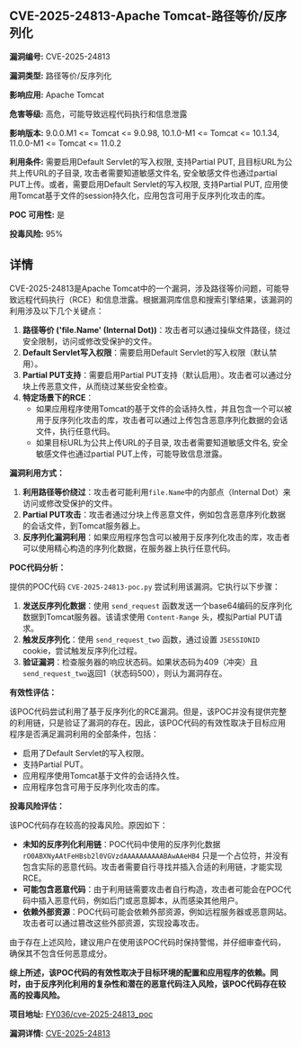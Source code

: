 ## CVE-2025-24813-Apache Tomcat-路径等价/反序列化

**漏洞编号:** CVE-2025-24813

**漏洞类型:** 路径等价/反序列化

**影响应用:** Apache Tomcat

**危害等级:** 高危，可能导致远程代码执行和信息泄露

**影响版本:** 9.0.0.M1 <= Tomcat <= 9.0.98, 10.1.0-M1 <= Tomcat <= 10.1.34, 11.0.0-M1 <= Tomcat <= 11.0.2

**利用条件:** 需要启用Default Servlet的写入权限, 支持Partial PUT, 且目标URL为公共上传URL的子目录, 攻击者需要知道敏感文件名, 安全敏感文件也通过partial PUT上传。或者，需要启用Default Servlet的写入权限, 支持Partial PUT, 应用使用Tomcat基于文件的session持久化，应用包含可用于反序列化攻击的库。

**POC 可用性:** 是

**投毒风险:** 95%

## 详情

CVE-2025-24813是Apache Tomcat中的一个漏洞，涉及路径等价问题，可能导致远程代码执行（RCE）和信息泄露。根据漏洞库信息和搜索引擎结果，该漏洞的利用涉及以下几个关键点：

1.  **路径等价 ('file.Name' (Internal Dot))**：攻击者可以通过操纵文件路径，绕过安全限制，访问或修改受保护的文件。
2.  **Default Servlet写入权限**：需要启用Default Servlet的写入权限（默认禁用）。
3.  **Partial PUT支持**：需要启用Partial PUT支持（默认启用）。攻击者可以通过分块上传恶意文件，从而绕过某些安全检查。
4.  **特定场景下的RCE**：
    *   如果应用程序使用Tomcat的基于文件的会话持久性，并且包含一个可以被用于反序列化攻击的库，攻击者可以通过上传包含恶意序列化数据的会话文件，执行任意代码。
    *   如果目标URL为公共上传URL的子目录, 攻击者需要知道敏感文件名, 安全敏感文件也通过partial PUT上传，可能导致信息泄露。

**漏洞利用方式：**

1.  **利用路径等价绕过**：攻击者可能利用`file.Name`中的内部点（Internal Dot）来访问或修改受保护的文件。
2.  **Partial PUT攻击**：攻击者通过分块上传恶意文件，例如包含恶意序列化数据的会话文件，到Tomcat服务器上。
3.  **反序列化漏洞利用**：如果应用程序包含可以被用于反序列化攻击的库，攻击者可以使用精心构造的序列化数据，在服务器上执行任意代码。

**POC代码分析：**

提供的POC代码 `CVE-2025-24813-poc.py` 尝试利用该漏洞。它执行以下步骤：

1.  **发送反序列化数据**：使用 `send_request` 函数发送一个base64编码的反序列化数据到Tomcat服务器。该请求使用 `Content-Range` 头，模拟Partial PUT请求。
2.  **触发反序列化**：使用 `send_request_two` 函数，通过设置 `JSESSIONID` cookie，尝试触发反序列化过程。
3.  **验证漏洞**：检查服务器的响应状态码。如果状态码为409（冲突）且`send_request_two`返回1（状态码500），则认为漏洞存在。

**有效性评估：**

该POC代码尝试利用了基于反序列化的RCE漏洞。但是，该POC并没有提供完整的利用链，只是验证了漏洞的存在。因此，该POC代码的有效性取决于目标应用程序是否满足漏洞利用的全部条件，包括：

*   启用了Default Servlet的写入权限。
*   支持Partial PUT。
*   应用程序使用Tomcat基于文件的会话持久性。
*   应用程序包含可用于反序列化攻击的库。

**投毒风险评估：**

该POC代码存在较高的投毒风险。原因如下：

*   **未知的反序列化利用链**：POC代码中使用的反序列化数据 `rO0ABXNyAAtFeHBsb2l0VGVzdAAAAAAAAAABAwAAeHB4` 只是一个占位符，并没有包含实际的恶意代码。攻击者需要自行寻找并插入合适的利用链，才能实现RCE。
*   **可能包含恶意代码**：由于利用链需要攻击者自行构造，攻击者可能会在POC代码中插入恶意代码，例如后门或恶意脚本，从而感染其他用户。
*   **依赖外部资源**：POC代码可能会依赖外部资源，例如远程服务器或恶意网站。攻击者可以通过篡改这些外部资源，实现投毒攻击。

由于存在上述风险，建议用户在使用该POC代码时保持警惕，并仔细审查代码，确保其不包含任何恶意成分。

**综上所述，该POC代码的有效性取决于目标环境的配置和应用程序的依赖。同时，由于反序列化利用的复杂性和潜在的恶意代码注入风险，该POC代码存在较高的投毒风险。**

**项目地址:** [FY036/cve-2025-24813_poc](https://github.com/FY036/cve-2025-24813_poc)

**漏洞详情:** [CVE-2025-24813](https://nvd.nist.gov/vuln/detail/CVE-2025-24813)